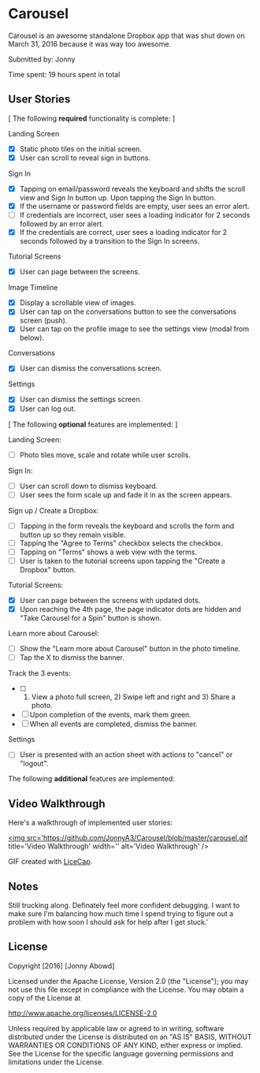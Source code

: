 # Carousel

Carousel is an awesome standalone Dropbox app that was shut down on March 31, 2016 because it was way too awesome.

Submitted by: Jonny

Time spent: 19 hours spent in total

## User Stories

[ The following **required** functionality is complete: ]

Landing Screen
* [X] Static photo tiles on the initial screen.
* [X] User can scroll to reveal sign in buttons.

Sign In
* [X] Tapping on email/password reveals the keyboard and shifts the scroll view and Sign In button up.
    Upon tapping the Sign In button.
* [X] If the username or password fields are empty, user sees an error alert.
* [ ] If credentials are incorrect, user sees a loading indicator for 2 seconds followed by an error alert.
* [X] If the credentials are correct, user sees a loading indicator for 2 seconds followed by a transition to the Sign In screens.

Tutorial Screens
* [X] User can page between the screens.

Image Timeline
* [X] Display a scrollable view of images.
* [X] User can tap on the conversations button to see the conversations screen (push).
* [X] User can tap on the profile image to see the settings view (modal from below).

Conversations
* [X] User can dismiss the conversations screen.

Settings
* [X] User can dismiss the settings screen.
* [X] User can log out.

[ The following **optional** features are implemented: ]

Landing Screen:
* [ ] Photo tiles move, scale and rotate while user scrolls.

Sign In:
* [ ] User can scroll down to dismiss keyboard.
* [ ] User sees the form scale up and fade it in as the screen appears.

Sign up / Create a Dropbox:
* [ ] Tapping in the form reveals the keyboard and scrolls the form and button up so they remain visible.
* [ ] Tapping the "Agree to Terms" checkbox selects the checkbox.
* [ ] Tapping on "Terms" shows a web view with the terms.
* [ ] User is taken to the tutorial screens upon tapping the "Create a Dropbox" button.

Tutorial Screens:
* [X] User can page between the screens with updated dots.
* [X] Upon reaching the 4th page, the page indicator dots are hidden and "Take Carousel for a Spin" button is shown.

Learn more about Carousel:
* [ ] Show the "Learn more about Carousel" button in the photo timeline.
* [ ] Tap the X to dismiss the banner.

Track the 3 events:
* [ ] 1) View a photo full screen, 2) Swipe left and right and 3) Share a photo.
* [ ] Upon completion of the events, mark them green.
* [ ] When all events are completed, dismiss the banner.

Settings
* [ ] User is presented with an action sheet with actions to "cancel" or "logout".


The following **additional** features are implemented:


## Video Walkthrough 

Here's a walkthrough of implemented user stories:

<a href="https://github.com/JonnyA3/Carousel/blob/master/carousel.gif" target="_blank"><img src='https://github.com/JonnyA3/Carousel/blob/master/carousel.gif title='Video Walkthrough' width='' alt='Video Walkthrough' /></a>

GIF created with [LiceCap](http://www.cockos.com/licecap/).

## Notes

Still trucking along. Definately feel more confident debugging. I want to make sure I'm balancing how much time I spend trying to figure out a problem with how soon I should ask for help after I get stuck.'

## License

Copyright [2016] [Jonny Abowd]

Licensed under the Apache License, Version 2.0 (the "License");
you may not use this file except in compliance with the License.
You may obtain a copy of the License at

http://www.apache.org/licenses/LICENSE-2.0

Unless required by applicable law or agreed to in writing, software
distributed under the License is distributed on an "AS IS" BASIS,
WITHOUT WARRANTIES OR CONDITIONS OF ANY KIND, either express or implied.
See the License for the specific language governing permissions and
limitations under the License.

